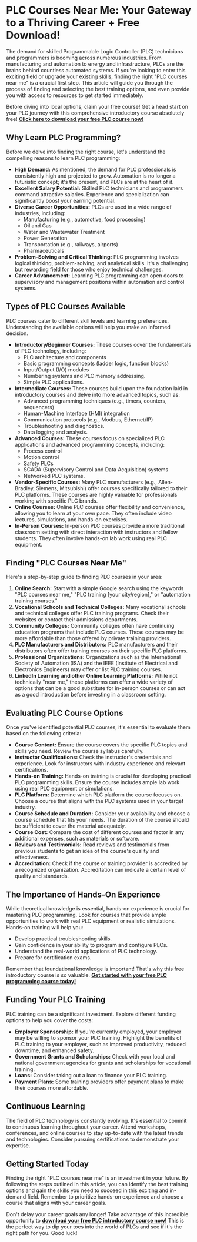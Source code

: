 # PLC Courses Near Me: Your Gateway to a Thriving Career + Free Download!

The demand for skilled Programmable Logic Controller (PLC) technicians and programmers is booming across numerous industries. From manufacturing and automation to energy and infrastructure, PLCs are the brains behind countless automated systems.  If you're looking to enter this exciting field or upgrade your existing skills, finding the right "PLC courses near me" is a crucial first step. This article will guide you through the process of finding and selecting the best training options, and even provide you with access to resources to get started immediately.

Before diving into local options, claim your free course! Get a head start on your PLC journey with this comprehensive introductory course absolutely free!  **[Click here to download your free PLC course now!](https://udemywork.com/plc-courses-near-me)**

## Why Learn PLC Programming?

Before we delve into finding the right course, let's understand the compelling reasons to learn PLC programming:

*   **High Demand:**  As mentioned, the demand for PLC professionals is consistently high and projected to grow. Automation is no longer a futuristic concept; it's the present, and PLCs are at the heart of it.
*   **Excellent Salary Potential:** Skilled PLC technicians and programmers command attractive salaries.  Experience and specialization can significantly boost your earning potential.
*   **Diverse Career Opportunities:** PLCs are used in a wide range of industries, including:
    *   Manufacturing (e.g., automotive, food processing)
    *   Oil and Gas
    *   Water and Wastewater Treatment
    *   Power Generation
    *   Transportation (e.g., railways, airports)
    *   Pharmaceuticals
*   **Problem-Solving and Critical Thinking:** PLC programming involves logical thinking, problem-solving, and analytical skills. It's a challenging but rewarding field for those who enjoy technical challenges.
*   **Career Advancement:** Learning PLC programming can open doors to supervisory and management positions within automation and control systems.

## Types of PLC Courses Available

PLC courses cater to different skill levels and learning preferences. Understanding the available options will help you make an informed decision.

*   **Introductory/Beginner Courses:** These courses cover the fundamentals of PLC technology, including:
    *   PLC architecture and components
    *   Basic programming concepts (ladder logic, function blocks)
    *   Input/Output (I/O) modules
    *   Numbering systems and PLC memory addressing.
    *   Simple PLC applications.
*   **Intermediate Courses:** These courses build upon the foundation laid in introductory courses and delve into more advanced topics, such as:
    *   Advanced programming techniques (e.g., timers, counters, sequencers)
    *   Human-Machine Interface (HMI) integration
    *   Communication protocols (e.g., Modbus, Ethernet/IP)
    *   Troubleshooting and diagnostics.
    *   Data logging and analysis.
*   **Advanced Courses:** These courses focus on specialized PLC applications and advanced programming concepts, including:
    *   Process control
    *   Motion control
    *   Safety PLCs
    *   SCADA (Supervisory Control and Data Acquisition) systems
    *   Networked PLC systems.
*   **Vendor-Specific Courses:** Many PLC manufacturers (e.g., Allen-Bradley, Siemens, Mitsubishi) offer courses specifically tailored to their PLC platforms. These courses are highly valuable for professionals working with specific PLC brands.
*   **Online Courses:** Online PLC courses offer flexibility and convenience, allowing you to learn at your own pace. They often include video lectures, simulations, and hands-on exercises.
*   **In-Person Courses:** In-person PLC courses provide a more traditional classroom setting with direct interaction with instructors and fellow students. They often involve hands-on lab work using real PLC equipment.

## Finding "PLC Courses Near Me"

Here's a step-by-step guide to finding PLC courses in your area:

1.  **Online Search:** Start with a simple Google search using the keywords "PLC courses near me," "PLC training [your city/region]," or "automation training courses."
2.  **Vocational Schools and Technical Colleges:**  Many vocational schools and technical colleges offer PLC training programs. Check their websites or contact their admissions departments.
3.  **Community Colleges:** Community colleges often have continuing education programs that include PLC courses. These courses may be more affordable than those offered by private training providers.
4.  **PLC Manufacturers and Distributors:** PLC manufacturers and their distributors often offer training courses on their specific PLC platforms.
5.  **Professional Organizations:** Organizations such as the International Society of Automation (ISA) and the IEEE (Institute of Electrical and Electronics Engineers) may offer or list PLC training courses.
6.  **LinkedIn Learning and other Online Learning Platforms:** While not technically "near me," these platforms can offer a wide variety of options that can be a good substitute for in-person courses or can act as a good introduction before investing in a classroom setting.

## Evaluating PLC Course Options

Once you've identified potential PLC courses, it's essential to evaluate them based on the following criteria:

*   **Course Content:** Ensure the course covers the specific PLC topics and skills you need. Review the course syllabus carefully.
*   **Instructor Qualifications:**  Check the instructor's credentials and experience. Look for instructors with industry experience and relevant certifications.
*   **Hands-on Training:**  Hands-on training is crucial for developing practical PLC programming skills.  Ensure the course includes ample lab work using real PLC equipment or simulations.
*   **PLC Platform:** Determine which PLC platform the course focuses on.  Choose a course that aligns with the PLC systems used in your target industry.
*   **Course Schedule and Duration:**  Consider your availability and choose a course schedule that fits your needs.  The duration of the course should be sufficient to cover the material adequately.
*   **Course Cost:** Compare the cost of different courses and factor in any additional expenses, such as materials or software.
*   **Reviews and Testimonials:** Read reviews and testimonials from previous students to get an idea of the course's quality and effectiveness.
*   **Accreditation:** Check if the course or training provider is accredited by a recognized organization. Accreditation can indicate a certain level of quality and standards.

## The Importance of Hands-On Experience

While theoretical knowledge is essential, hands-on experience is crucial for mastering PLC programming. Look for courses that provide ample opportunities to work with real PLC equipment or realistic simulations.  Hands-on training will help you:

*   Develop practical troubleshooting skills.
*   Gain confidence in your ability to program and configure PLCs.
*   Understand the real-world applications of PLC technology.
*   Prepare for certification exams.

Remember that foundational knowledge is important! That's why this free introductory course is so valuable. **[Get started with your free PLC programming course today!](https://udemywork.com/plc-courses-near-me)**

## Funding Your PLC Training

PLC training can be a significant investment. Explore different funding options to help you cover the costs:

*   **Employer Sponsorship:**  If you're currently employed, your employer may be willing to sponsor your PLC training.  Highlight the benefits of PLC training to your employer, such as improved productivity, reduced downtime, and enhanced safety.
*   **Government Grants and Scholarships:**  Check with your local and national government agencies for grants and scholarships for vocational training.
*   **Loans:** Consider taking out a loan to finance your PLC training.
*   **Payment Plans:**  Some training providers offer payment plans to make their courses more affordable.

## Continuous Learning

The field of PLC technology is constantly evolving. It's essential to commit to continuous learning throughout your career.  Attend workshops, conferences, and online courses to stay up-to-date with the latest trends and technologies.  Consider pursuing certifications to demonstrate your expertise.

## Getting Started Today

Finding the right "PLC courses near me" is an investment in your future. By following the steps outlined in this article, you can identify the best training options and gain the skills you need to succeed in this exciting and in-demand field. Remember to prioritize hands-on experience and choose a course that aligns with your career goals.

Don't delay your career goals any longer! Take advantage of this incredible opportunity to **[download your free PLC introductory course now!](https://udemywork.com/plc-courses-near-me)**  This is the perfect way to dip your toes into the world of PLCs and see if it's the right path for you. Good luck!
